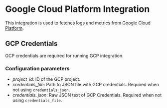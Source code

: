 # Google Cloud Platform Integration

This integration is used to fetches logs and metrics from 
[Google Cloud Platform](https://cloud.google.com/).

## GCP Credentials
GCP credentials are required for running GCP integration. 

### Configuration parameters
* *project_id*: ID of the GCP project.
* *credentials_file*: Path to JSON file with GCP credentials. Required when not using `credentials_json`.
* *credentials_json*: Raw JSON text of GCP Credentials. Required when not using `credentials_file`.

